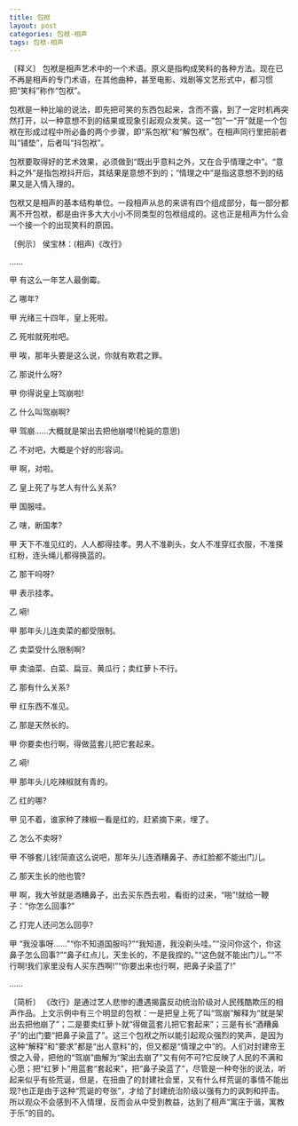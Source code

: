 ```yaml
---
title: 包袱
layout: post
categories: 包袱-相声
tags: 包袱-相声
---
```


〔释义〕 包袱是相声艺术中的一个术语。原义是指构成笑料的各种方法。现在已不再是相声的专门术语，在其他曲种，甚至电影、戏剧等文艺形式中，都习惯把“笑料”称作“包袱”。

包袱是一种比喻的说法，即先把可笑的东西包起来，含而不露，到了一定时机再突然打开，以一种意想不到的结果或现象引起观众发笑。这一“包”一“开”就是一个包袱在形成过程中所必备的两个步骤，即“系包袱”和“解包袱”。在相声同行里把前者叫“铺垫”，后者叫“抖包袱”。

包袱要取得好的艺术效果，必须做到“既出乎意料之外，又在合乎情理之中”。“意料之外”是指包袱抖开后，其结果是意想不到的；“情理之中”是指这意想不到的结果又是入情入理的。

包袱又是相声的基本结构单位。一段相声从总的来讲有四个组成部分，每一部分都离不开包袱，都是由许多大大小小不同类型的包袱组成的。这也正是相声为什么会一个接一个的出现笑料的原因。

〔例示〕 侯宝林：(相声)《改行》

……

甲 有这么一年艺人最倒霉。

乙 哪年?

甲 光绪三十四年，皇上死啦。

乙 死啦就死啦吧。

甲 唉，那年头要是这么说，你就有欺君之罪。

乙 那说什么呀?

甲 你得说皇上驾崩啦!

乙 什么叫驾崩啊?

甲 驾崩……大概就是架出去把他崩喽!(枪毙的意思)

乙 不对吧，大概是个好的形容词。

甲 啊，对啦。

乙 皇上死了与艺人有什么关系?

甲 国服哇。

乙 嗐，断国孝?

甲 天下不准见红的，人人都得挂孝。男人不准剃头，女人不准穿红衣服，不准搽红粉，连头绳儿都得换蓝的。

乙 那干吗呀?

甲 表示挂孝。

乙 嗬!

甲 那年头儿连卖菜的都受限制。

乙 卖菜受什么限制啊?

甲 卖油菜、白菜、扁豆、黄瓜行；卖红萝卜不行。

乙 那有什么关系?

甲 红东西不准见。

乙 那是天然长的。

甲 你要卖也行啊，得做蓝套儿把它套起来。

乙 嗬!

甲 那年头儿吃辣椒就有青的。

乙 红的哪?

甲 见不着，谁家种了辣椒一看是红的，赶紧摘下来，埋了。

乙 怎么不卖呀?

甲 不够套儿钱!简直这么说吧，那年头儿连酒糟鼻子、赤红脸都不能出门儿。

乙 那天生长的他也管?

甲 啊，我大爷就是酒糟鼻子，出去买东西去啦，看街的过来，“啪”!就给一鞭子：“你怎么回事?”

乙 打完人还问怎么回亭?

甲 “我没事呀……”“你不知道国服吗?”“我知道，我没剃头哇。”“没问你这个，你这鼻子怎么回事?”“鼻子红点儿，天生长的，不是我捏的。”“这色就不能出门儿。”“不行啊!我们家里没有人买东西啊!”“你要出来也行啊，把鼻子染蓝了!”

……

〔简析〕 《改行》是通过艺人悲惨的遭遇揭露反动统治阶级对人民残酷欺压的相声作品。上文示例中有三个明显的包袱：一是把皇上死了叫“驾崩”解释为“就是架出去把他崩了”；二是要卖红萝卜就“得做蓝套儿把它套起来”；三是有长“酒糟鼻子”的出门要“把鼻子染蓝了”。这三个包袱之所以能引起观众强烈的笑声，是因为这种“解释”和“要求”都是“出人意料”的，但又都是“情理之中”的。人们对封建帝王恨之入骨，把他的“驾崩”曲解为“架出去崩了”又有何不可?它反映了人民的不满和心愿；把“红萝卜”用蓝套“套起来”，把“鼻子染蓝了”，尽管是一种夸张的说法，听起来似乎有些荒诞，但是，在扭曲了的封建社会里，又有什么样荒诞的事情不能出现?也正是由于这种“荒诞的夸张”，才给了封建统治阶级以强有力的讽刺和抨击。所以观众不会感到不入情理，反而会从中受到教益，达到了相声“寓庄于谐，寓教于乐”的目的。 